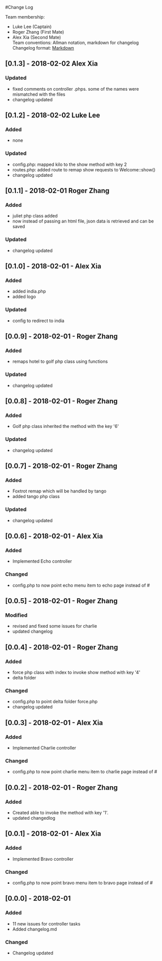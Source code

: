 #Change Log

Team membership:
- Luke Lee (Captain)
- Roger Zhang (First Mate)
- Alex Xia (Second Mate)  
Team conventions: Allman notation, markdown for changelog  
Changelog format: [Markdown](https://github.com/adam-p/markdown-here/wiki/Markdown-Cheatsheet) 

## [0.1.3] - 2018-02-02 Alex Xia
### Updated
 - fixed comments on controller .phps. some of the names were mismatched with the files
 - changelog updated

## [0.1.2] - 2018-02-02 Luke Lee
### Added
 - none

### Updated
 - config.php: mapped kilo to the show method with key 2
 - routes.php: added route to remap show requests to Welcome::show()
 - changelog updated

## [0.1.1] - 2018-02-01 Roger Zhang
### Added
 - juliet php class added
 - now instead of passing an html file, json data is retrieved and can be saved

### Updated
 - changelog updated

## [0.1.0] - 2018-02-01 - Alex Xia
### Added
 - added india.php
 - added logo

### Updated
 - config to redirect to india

## [0.0.9] - 2018-02-01 - Roger Zhang
### Added
 - remaps hotel to golf php class using functions

### Updated
 - changelog updated

## [0.0.8] - 2018-02-01 - Roger Zhang
### Added
 - Golf php class inherited the method with the key '6'

### Updated
 - changelog updated

## [0.0.7] - 2018-02-01 - Roger Zhang
### Added
 - Foxtrot remap which will be handled by tango
 - added tango php class

### Updated
 - changelog updated

## [0.0.6] - 2018-02-01 - Alex Xia
### Added
- Implemented Echo controller

### Changed
- config.php to now point echo menu item to echo page instead of #

## [0.0.5] - 2018-02-01 - Roger Zhang
### Modified
 - revised and fixed some issues for charlie
 - updated changelog

## [0.0.4] - 2018-02-01 - Roger Zhang
### Added
 - force php class with index to invoke show method with key '4'
 - delta folder

### Changed
 - config.php to point delta folder force.php
 - changelog updated

## [0.0.3] - 2018-02-01 - Alex Xia
### Added
- Implemented Charlie controller

### Changed
- config.php to now point charlie menu item to charlie page instead of #

## [0.0.2] - 2018-02-01 - Roger Zhang
### Added
 - Created able to invoke the method with key '1'.
 - updated changedlog

## [0.0.1] - 2018-02-01 - Alex Xia
### Added
- Implemented Bravo controller

### Changed
- config.php to now point bravo menu item to bravo page instead of #

## [0.0.0] - 2018-02-01
### Added
- 11 new issues for controller tasks
- Added changelog.md

### Changed
- Changelog updated
